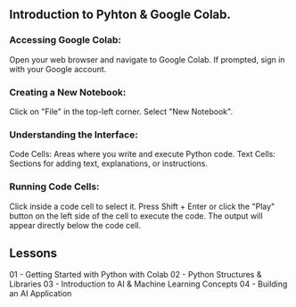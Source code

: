 ## Introduction to Pyhton & Google Colab.
### Accessing Google Colab:
Open your web browser and navigate to Google Colab.
If prompted, sign in with your Google account.
### Creating a New Notebook:
Click on "File" in the top-left corner.
Select "New Notebook".
### Understanding the Interface:
Code Cells: Areas where you write and execute Python code.
Text Cells: Sections for adding text, explanations, or instructions.
### Running Code Cells:
Click inside a code cell to select it.
Press Shift + Enter or click the "Play" button on the left side of the cell to execute the code.
The output will appear directly below the code cell.

## Lessons
01 - Getting Started with Python with Colab
02 - Python Structures & Libraries
03 - Introduction to AI & Machine Learning Concepts
04 - Building an AI Application

